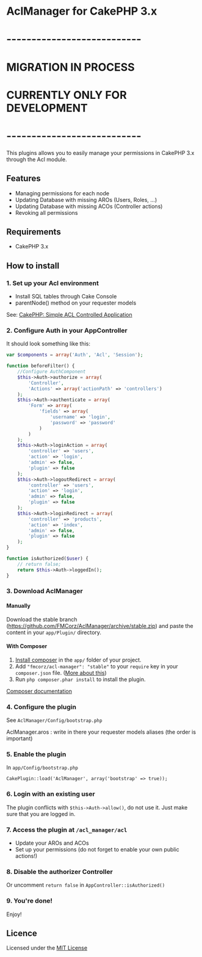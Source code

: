 # AclManager for CakePHP 3.x

# ---------------------------
# MIGRATION IN PROCESS
# CURRENTLY ONLY FOR DEVELOPMENT
# ---------------------------

This plugins allows you to easily manage your permissions in CakePHP 3.x through the Acl module.

## Features

* Managing permissions for each node
* Updating Database with missing AROs (Users, Roles, ...)
* Updating Database with missing ACOs (Controller actions)
* Revoking all permissions

## Requirements

* CakePHP 3.x

## How to install

### 1. Set up your Acl environment

   * Install SQL tables through Cake Console
   * parentNode() method on your requester models

See: [CakePHP: Simple ACL Controlled Application](http://book.cakephp.org/2.0/en/tutorials-and-examples/simple-acl-controlled-application/simple-acl-controlled-application.html)

### 2. Configure Auth in your AppController

It should look something like this:

```php
var $components = array('Auth', 'Acl', 'Session');

function beforeFilter() {
    //Configure AuthComponent
    $this->Auth->authorize = array(
        'Controller',
        'Actions' => array('actionPath' => 'controllers')
    );
    $this->Auth->authenticate = array(
        'Form' => array(
            'fields' => array(
                'username' => 'login',
                'password' => 'password'
            )
        )
    );
    $this->Auth->loginAction = array(
        'controller' => 'users',
        'action' => 'login',
        'admin' => false,
        'plugin' => false
    );
    $this->Auth->logoutRedirect = array(
        'controller' => 'users',
        'action' => 'login',
        'admin' => false,
        'plugin' => false
    );
    $this->Auth->loginRedirect = array(
        'controller' => 'products',
        'action' => 'index',
        'admin' => false,
        'plugin' => false
    );
}

function isAuthorized($user) {
    // return false;
    return $this->Auth->loggedIn();
}
```

### 3. Download AclManager

#### Manually

Download the stable branch (https://github.com/FMCorz/AclManager/archive/stable.zip) and paste the content in your `app/Plugin/` directory.

#### With Composer

1. [Install composer](http://getcomposer.org/doc/00-intro.md#locally) in the `app/` folder of your project.
2. Add `"fmcorz/acl-manager": "stable"` to your `require` key in your `composer.json` file. ([More about this](http://getcomposer.org/doc/01-basic-usage.md#the-require-key))
3. Run `php composer.phar install` to install the plugin.

[Composer documentation](http://getcomposer.org/doc/)

### 4. Configure the plugin

See `AclManager/Config/bootstrap.php`

AclManager.aros : write in there your requester models aliases (the order is important)

### 5. Enable the plugin

In `app/Config/bootstrap.php`

    CakePlugin::load('AclManager', array('bootstrap' => true));

### 6. Login with an existing user

The plugin conflicts with `$this->Auth->allow()`, do not use it. Just make sure that you are logged in.

### 7. Access the plugin at `/acl_manager/acl`

   * Update your AROs and ACOs
   * Set up your permissions (do not forget to enable your own public actions!)
   
### 8. Disable the authorizer Controller

Or uncomment `return false` in `AppController::isAuthorized()`

### 9. You're done!

Enjoy!

Licence
-------

Licensed under the [MIT License](http://www.opensource.org/licenses/mit-license.php)
